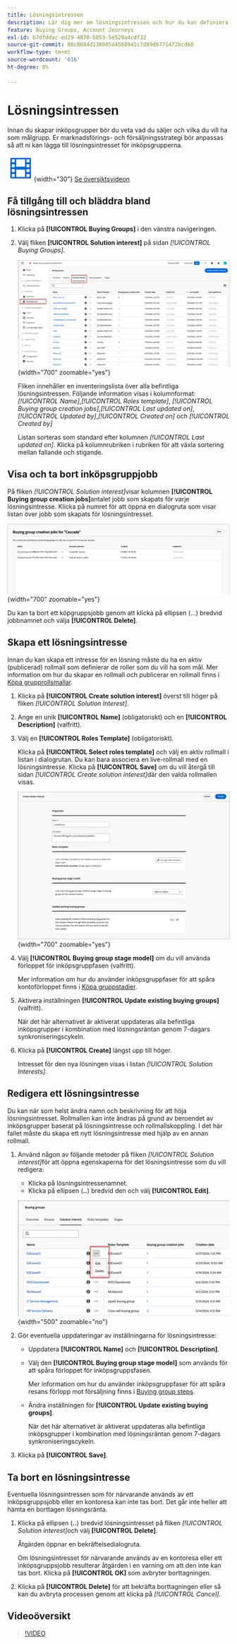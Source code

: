```yaml
---
title: Lösningsintressen
description: Lär dig mer om lösningsintressen och hur du kan definiera dem för användning inom dina inköpsgrupper.
feature: Buying Groups, Account Journeys
exl-id: b7dfddac-ed29-4870-b853-5e520a4cdf12
source-git-commit: 08c8684d138005d4560941c7d89d6771472bcd60
workflow-type: tm+mt
source-wordcount: '616'
ht-degree: 0%

---
```


# Lösningsintressen

Innan du skapar inköpsgrupper bör du veta vad du säljer och vilka du vill ha som målgrupp. Er marknadsförings- och försäljningsstrategi bör anpassas så att ni kan lägga till lösningsintresset för inköpsgrupperna.

![Video](../../assets/do-not-localize/icon-video.svg){width="30"} [Se översiktsvideon](#overview-video)

## Få tillgång till och bläddra bland lösningsintressen

1. Klicka på **[!UICONTROL Buying Groups]** i den vänstra navigeringen.

1. Välj fliken **[!UICONTROL Solution interest]** på sidan _[!UICONTROL Buying Groups]_.

   ![Fliken Lösningsintresse](assets/solution-interest-tab.png){width="700" zoomable="yes"}

   Fliken innehåller en inventeringslista över alla befintliga lösningsintressen. Följande information visas i kolumnformat: _[!UICONTROL Name]_,_[!UICONTROL Roles template]_, _[!UICONTROL Buying group creation jobs]_,_[!UICONTROL Last updated on]_, _[!UICONTROL Updated by]_,_[!UICONTROL Created on]_ och _[!UICONTROL Created by]_

   Listan sorteras som standard efter kolumnen _[!UICONTROL Last updated on]_. Klicka på kolumnrubriken i rubriken för att växla sortering mellan fallande och stigande.

## Visa och ta bort inköpsgruppjobb

På fliken _[!UICONTROL Solution interest]_&#x200B;visar kolumnen **[!UICONTROL Buying group creation jobs]**&#x200B;antalet jobb som skapats för varje lösningsintresse. Klicka på numret för att öppna en dialogruta som visar listan över jobb som skapats för lösningsintresset.

![Köper gruppjobb för lösningsintresse](assets/buying-group-jobs-for-solution-interest.png){width="700" zoomable="yes"}

Du kan ta bort ett köpgruppsjobb genom att klicka på ellipsen (...) bredvid jobbnamnet och välja **[!UICONTROL Delete]**.

## Skapa ett lösningsintresse

Innan du kan skapa ett intresse för en lösning måste du ha en aktiv (publicerad) rollmall som definierar de roller som du vill ha som mål. Mer information om hur du skapar en rollmall och publicerar en rollmall finns i [Köpa grupprollsmallar](./buying-groups-role-templates.md).

1. Klicka på **[!UICONTROL Create solution interest]** överst till höger på fliken _[!UICONTROL Solution Interest]_.

1. Ange en unik **[!UICONTROL Name]** (obligatoriskt) och en **[!UICONTROL Description]** (valfritt).

1. Välj en **[!UICONTROL Roles Template]** (obligatoriskt).

   Klicka på **[!UICONTROL Select roles template]** och välj en aktiv rollmall i listan i dialogrutan. Du kan bara associera en live-rollmall med en lösningsintresse. Klicka på **[!UICONTROL Save]** om du vill återgå till sidan _[!UICONTROL Create solution interest]_&#x200B;där den valda rollmallen visas.

   ![Lägg till en rollmall i lösningsintresset](assets/solution-interest-create.png){width="700" zoomable="yes"}

1. Välj **[!UICONTROL Buying group stage model]** om du vill använda förloppet för inköpsgruppfasen (valfritt).

   Mer information om hur du använder inköpsgruppfaser för att spåra kontoförloppet finns i [Köpa gruppstadier](./buying-group-stages.md).

1. Aktivera inställningen **[!UICONTROL Update existing buying groups]** (valfritt).

   När det här alternativet är aktiverat uppdateras alla befintliga inköpsgrupper i kombination med lösningsräntan genom 7-dagars synkroniseringscykeln.

1. Klicka på **[!UICONTROL Create]** längst upp till höger.

   Intresset för den nya lösningen visas i listan _[!UICONTROL Solution Interests]_.

## Redigera ett lösningsintresse

Du kan när som helst ändra namn och beskrivning för att höja lösningsintresset. Rollmallen kan inte ändras på grund av beroendet av inköpsgrupper baserat på lösningsintresse och rollmallskoppling. I det här fallet måste du skapa ett nytt lösningsintresse med hjälp av en annan rollmall.

1. Använd någon av följande metoder på fliken _[!UICONTROL Solution interest]_&#x200B;för att öppna egenskaperna för det lösningsintresse som du vill redigera:

   * Klicka på lösningsintressenamnet.
   * Klicka på ellipsen (**..**) bredvid den och välj **[!UICONTROL Edit]**.

   ![Lösning intresserar mer meny](assets/solution-interests-more-menu.png){width="500" zoomable="no"}

1. Gör eventuella uppdateringar av inställningarna för lösningsintresse:

   * Uppdatera **[!UICONTROL Name]** och **[!UICONTROL Description]**.

   * Välj den **[!UICONTROL Buying group stage model]** som används för att spåra förloppet för inköpsgruppsfasen.

     Mer information om hur du använder inköpsgruppfaser för att spåra resans förlopp mot försäljning finns i [Buying group steps](./buying-group-stages.md).

   * Ändra inställningen för **[!UICONTROL Update existing buying groups]**.

     När det här alternativet är aktiverat uppdateras alla befintliga inköpsgrupper i kombination med lösningsräntan genom 7-dagars synkroniseringscykeln.

1. Klicka på **[!UICONTROL Save]**.

## Ta bort en lösningsintresse

Eventuella lösningsintressen som för närvarande används av ett inköpsgruppsjobb eller en kontoresa kan inte tas bort. Det går inte heller att hämta en borttagen lösningsränta.

1. Klicka på ellipsen (**..**) bredvid lösningsintresset på fliken _[!UICONTROL Solution interest]_&#x200B;och välj **[!UICONTROL Delete]**.

   Åtgärden öppnar en bekräftelsedialogruta.

   Om lösningsintresset för närvarande används av en kontoresa eller ett inköpsgruppsjobb resulterar åtgärden i en varning om att den inte kan tas bort. Klicka på **[!UICONTROL OK]** som avbryter borttagningen.

1. Klicka på **[!UICONTROL Delete]** för att bekräfta borttagningen eller så kan du avbryta processen genom att klicka på _[!UICONTROL Cancel]_.

## Videoöversikt

>[!VIDEO](https://video.tv.adobe.com/v/3450117/?learn=on&captions=swe)
